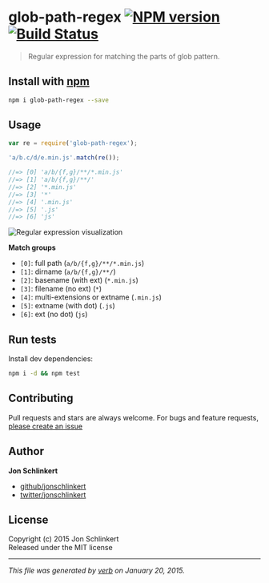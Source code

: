 # glob-path-regex [![NPM version](https://badge.fury.io/js/glob-path-regex.svg)](http://badge.fury.io/js/glob-path-regex) [![Build Status](https://travis-ci.org/regexps/glob-path-regex.svg)](https://travis-ci.org/regexps/glob-path-regex)

> Regular expression for matching the parts of glob pattern.

## Install with [npm](npmjs.org)

```bash
npm i glob-path-regex --save
```

## Usage

```js
var re = require('glob-path-regex');

'a/b.c/d/e.min.js'.match(re());

//=> [0] 'a/b/{f,g}/**/*.min.js'
//=> [1] 'a/b/{f,g}/**/'
//=> [2] '*.min.js'
//=> [3] '*'
//=> [4] '.min.js'
//=> [5] '.js'
//=> [6] 'js'
```

![Regular expression visualization](https://www.debuggex.com/i/yfDVnaepV7Qg14bO.png)

**Match groups**

- `[0]`: full path (`a/b/{f,g}/**/*.min.js`)
- `[1]`: dirname (`a/b/{f,g}/**/`)
- `[2]`: basename (with ext) (`*.min.js`)
- `[3]`: filename (no ext) (`*`)
- `[4]`: multi-extensions or extname (`.min.js`)
- `[5]`: extname (with dot) (`.js`)
- `[6]`: ext (no dot) (`js`)


## Run tests

Install dev dependencies:

```bash
npm i -d && npm test
```

## Contributing
Pull requests and stars are always welcome. For bugs and feature requests, [please create an issue](https://github.com/regexps/glob-path-regex/issues)

## Author

**Jon Schlinkert**
 
+ [github/jonschlinkert](https://github.com/jonschlinkert)
+ [twitter/jonschlinkert](http://twitter.com/jonschlinkert) 

## License
Copyright (c) 2015 Jon Schlinkert  
Released under the MIT license

***

_This file was generated by [verb](https://github.com/assemble/verb) on January 20, 2015._
